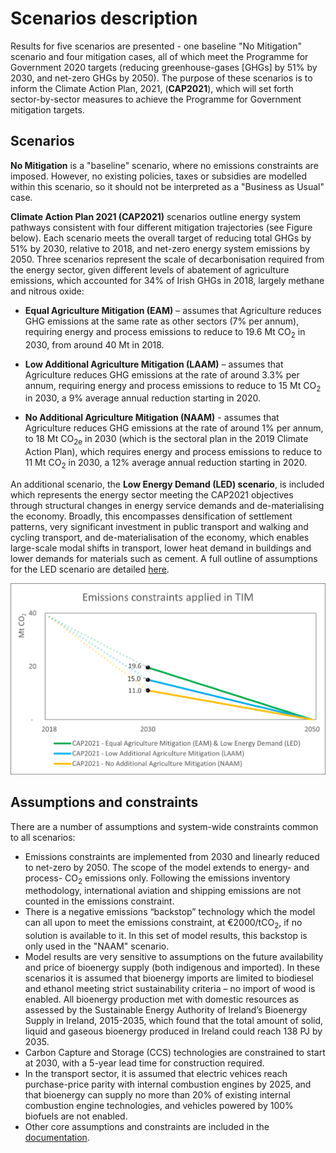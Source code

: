 ﻿# Scenarios description

Results for five scenarios are presented - one baseline "No Mitigation" scenario and four mitigation cases, all of which meet the Programme for Government 2020 targets (reducing greenhouse-gases [GHGs] by 51% by 2030, and net-zero GHGs by 2050). The purpose of these scenarios is to inform the Climate Action Plan, 2021, (**CAP2021**), which will set forth sector-by-sector measures to achieve the Programme for Government mitigation targets.  



## Scenarios
**No Mitigation** is a "baseline" scenario, where no emissions constraints are imposed. However, no existing policies, taxes or subsidies are modelled within this scenario, so it should not be interpreted as a "Business as Usual" case. 

**Climate Action Plan 2021 (CAP2021)** scenarios outline energy system pathways consistent with four different mitigation trajectories (see Figure below). Each scenario meets the overall target of reducing total GHGs by 51% by 2030, relative to 2018, and net-zero energy system emissions by 2050. Three scenarios represent the scale of decarbonisation required from the energy sector, given different levels of abatement of agriculture emissions, which accounted for 34% of Irish GHGs in 2018, largely methane and nitrous oxide:

- **Equal Agriculture Mitigation (EAM)** – assumes that Agriculture reduces GHG emissions at the same rate as other sectors (7% per annum), requiring energy and process emissions to reduce to 19.6 Mt CO<sub>2</sub> in 2030, from around 40 Mt in 2018.

- **Low Additional Agriculture Mitigation (LAAM)** – assumes that Agriculture reduces GHG emissions at the rate of around 3.3% per annum, requiring energy and process emissions to reduce to 15 Mt CO<sub>2</sub> in 2030, a 9% average annual reduction starting in 2020.

- **No Additional Agriculture Mitigation (NAAM)** - assumes that Agriculture reduces GHG emissions at the rate of around 1% per annum, to 18 Mt CO<sub>2e</sub> in 2030 (which is the sectoral plan in the 2019 Climate Action Plan), which requires energy and process emissions to reduce to 11 Mt CO<sub>2</sub> in 2030, a 12% average annual reduction starting in 2020.

An additional scenario, the **Low Energy Demand (LED) scenario**, is included which represents the energy sector meeting the CAP2021 objectives through structural changes in energy service demands and de-materialising the economy. Broadly, this encompasses densification of settlement patterns, very significant investment in public transport and walking and cycling transport, and de-materialisation of the economy, which enables large-scale modal shifts in transport, lower heat demand in buildings and lower demands for materials such as cement. A full outline of assumptions for the LED scenario are detailed [here](/scenarios/low-energy-demand).

<p class="text-center">
<img src="images/emis_cons.png" alt="Figure: Emissions Constraints Applied in TIM" title="Emissions Constraints Applied in TIM" class="img-fluid img-max-width">
</p>

## Assumptions and constraints
There are a number of assumptions and system-wide constraints common to all scenarios:

- Emissions constraints are implemented from 2030 and linearly reduced to net-zero by 2050. The scope of the model extends to energy- and process- CO<sub>2</sub> emissions only. Following the emissions inventory methodology, international aviation and shipping emissions are not counted in the emissions constraint.
- There is a negative emissions “backstop” technology which the model can all upon to meet the emissions constraint, at €2000/tCO<sub>2</sub>, if no solution is available to it. In this set of model results, this backstop is only used in the "NAAM" scenario.
- Model results are very sensitive to assumptions on the future availability and price of bioenergy supply (both indigenous and imported). In these scenarios it is assumed that bioenergy imports are limited to biodiesel and ethanol meeting strict sustainability criteria – no import of wood is enabled. All bioenergy production met with domestic resources as assessed by the Sustainable Energy Authority of Ireland’s Bioenergy Supply in Ireland, 2015-2035, which found that the total amount of solid, liquid and gaseous bioenergy produced in Ireland could reach 138 PJ by 2035.
- Carbon Capture and Storage (CCS) technologies are constrained to start at 2030, with a 5-year lead time for construction required.
- In the transport sector, it is assumed that electric vehices reach purchase-price parity with internal combustion engines by 2025, and that bioenergy can supply no more than 20\% of existing internal combustion engine technologies, and vehicles powered by 100% biofuels are not enabled. 
- Other core assumptions and constraints are included in the [documentation](/documentation).
